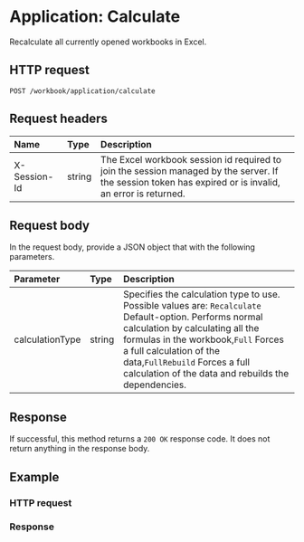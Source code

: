 # Application: Calculate

Recalculate all currently opened workbooks in Excel.
## HTTP request
```http
POST /workbook/application/calculate
```
## Request headers
| Name       | Type | Description|
|:-----------|:------|:----------|
| X-Session-Id   | string  | The Excel workbook session id required to join the session managed by the server. If the session token has expired or is invalid, an error is returned.|

## Request body
In the request body, provide a JSON object that with the following parameters.

| Parameter	   | Type	|Description|
|:---------------|:--------|:-----------|
|calculationType|string|Specifies the calculation type to use. Possible values are: `Recalculate` Default-option. Performs normal calculation by calculating all the formulas in the workbook,`Full` Forces a full calculation of the data,`FullRebuild`  Forces a full calculation of the data and rebuilds the dependencies.|

## Response
If successful, this method returns a `200 OK` response code. It does not return anything in the response body.
## Example
### HTTP request
### Response
